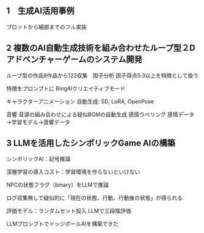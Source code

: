 <!-- META
{"title":"JSAI2024 gameAI a","link":"t","media":"academic","tags":["editing"],"short":{"en":"e","ja":"e"},"importance":1,"hasPage":true,"createdAt":1716882783.294,"updatedAt":1716882783.294}
META -->

## 1　生成AI活用事例
プロットから細部までのフル実装

## 2 複数のAI自動生成技術を組み合わせたループ型２Dアドベンチャーゲームのシステム開発

ループ型の作品8作品から122収集　因子分析
因子得点0.3以上を特徴として扱う

特徴をプロンプトに
BingAIクリエイティブモード

キャラクターアニメーション
自動生成: SD, LoRA, OpenPose

音響
音源の組み合わせによる疑似BGMの自動生成
感情ラベリング
感情データ→学習モデル→音響データ


## 3 LLMを活用したシンボリックGame AIの構築

シンボリックAI：記号推論

深層学習の導入コスト：学習環境を作らないといけない

NPCの状態フラグ（binary）をLLMで推論

ログ収集無しで疑似的に「現在の状態、行動、行動後の状態」が得られる

評価モデル：ランダムセット投入
LLMで三段階評価

LLMプロンプトでドッジボールAIを構築できた
